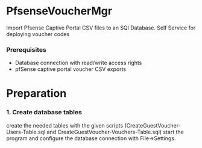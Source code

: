 # PfsenseVoucherMgr
Import Pfsense Captive Portal CSV files to an SQl Database.
Self Service for deploying voucher codes

### Prerequisites
- Database connection with read/write access rights 
- pfSense captive portal voucher CSV exports

# Preparation

### 1. Create database tables
create the needed tables with the given scripts (CreateGuestVoucher-Users-Table.sql and CreateGuestVoucher-Vouchers-Table.sql)
start the program and configure the database connection with File->Settings.


